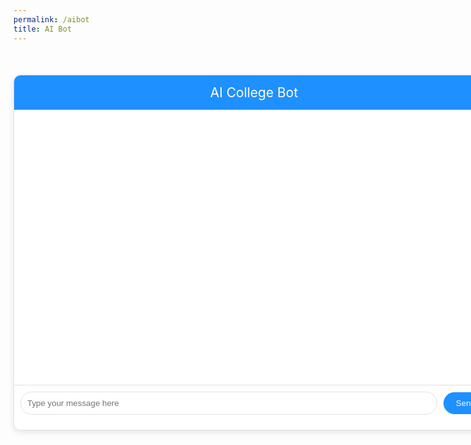 ```yaml
---
permalink: /aibot
title: AI Bot
---
```


<html lang="en">
<head>
    <meta charset="UTF-8">
    <meta http-equiv="X-UA-Compatible" content="IE=edge">
    <meta name="viewport" content="width=device-width, initial-scale=1.0">
    <title>AI College Bot</title>
    <style>
        .chatbot-container {
            width: 80vw; /* Set width to 80% of the viewport width */
            margin: 50px auto;
            background-color: #fff;
            border: 1px solid #e1e1e1;
            border-radius: 10px;
            box-shadow: 0 3px 10px rgba(0, 0, 0, 0.1);
        }
        #header {
            background-color: dodgerblue;
            color: #ffffff;
            padding: 15px;
            border-radius: 10px 10px 0 0;
            text-align: center;
            font-size: 1.5em;
        }
        #conversation {
            height: 400px;
            overflow-y: auto;
            padding: 20px;
            border-bottom: 1px solid #e1e1e1;
        }
        .chatbot-message {
            margin-bottom: 20px;
            animation: fadeIn 0.3s linear;
        }
        .chatbot-text {
            background-color: #f1f1f1;
            color: #222;
            padding: 10px 15px;
            border-radius: 20px;
            display: inline-block;
            max-width: 80%;
        }
        #input-form {
            display: flex;
            align-items: center;
            padding: 10px;
        }
        #input-field {
            flex: 1;
            padding: 10px;
            border-radius: 20px;
            border: 1px solid #e1e1e1;
            outline: none;
        }
        #submit-button {
            background-color: dodgerblue;
            color: #ffffff;
            border: none;
            padding: 10px 20px;
            margin-left: 10px;
            border-radius: 20px;
            cursor: pointer;
            transition: background-color 0.3s;
        }
        #submit-button:hover {
            background-color: #45a049;
        }
        @keyframes fadeIn {
            from {opacity: 0;}
            to {opacity: 1;}
        }
        .user-message {
            text-align: right; /* Align user's message to the right */
        }
        .user-text {
            background-color: dodgerblue; /* Set background color to dodgerblue */
            color: #fff; /* Set text color to white */
            border-radius: 20px;
            padding: 10px 15px;
            display: inline-block;
            max-width: 80%;
        }
    </style>
</head>
<body>
    <div class="chatbot-container">
        <div id="header">AI College Bot</div>
        <div id="conversation">
            <!-- Chat messages will appear here -->
        </div>
        <form id="input-form">
            <input id="input-field" type="text" placeholder="Type your message here">
            <button id="submit-button" type="submit">Send</button>
        </form>
    </div>
    <script>
    document.addEventListener("DOMContentLoaded", function () {
        const conversation = document.getElementById("conversation");
        const inputField = document.getElementById("input-field");
        const submitButton = document.getElementById("submit-button");
        submitButton.addEventListener("click", function (e) {
            e.preventDefault();
            const userQuestion = inputField.value.trim();
            if (!userQuestion) return; // Don't send empty questions
            const accessCode = prompt("Please enter your access code:");
            if (!accessCode) return; // Don't proceed without access code
            // Display the user's prompt in a different style and position
            const userMessage = document.createElement("div");
            userMessage.classList.add("user-message"); // New class for user messages
            const userText = document.createElement("div");
            userText.classList.add("user-text"); // New class for user text
            userText.textContent = userQuestion;
            userMessage.appendChild(userText);
            conversation.appendChild(userMessage);
            // Send the user's question to the API
            fetch(`https://collegerankings.stu.nighthawkcodingsociety.com/api/college/openai?question=${encodeURIComponent(userQuestion)}&code=${accessCode}`, {method: 'GET', mode: 'cors'}).then((response) => response.json()).then((data) => {
                    // Display the chatbot's response
                    const chatbotMessage = document.createElement("div");
                    chatbotMessage.classList.add("chatbot-message");
                    const chatbotText = document.createElement("div");
                    chatbotText.classList.add("chatbot-text");
                    chatbotText.textContent = data;
                    chatbotMessage.appendChild(chatbotText);
                    conversation.appendChild(chatbotMessage);
                    conversation.scrollTop = conversation.scrollHeight;
                    inputField.value = "";
                    inputField.focus();
                })
                .catch((error) => {
                    console.error("Error fetching data from the API:", error);
                });
        });
    });
</script>
</body>
</html>
